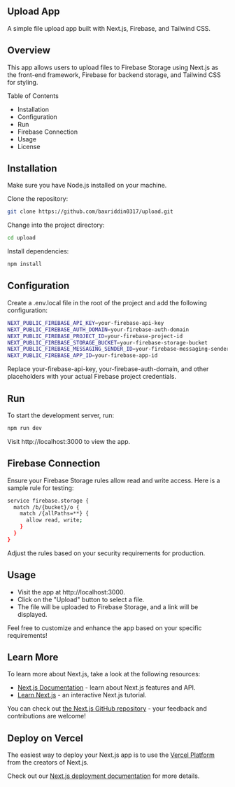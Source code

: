 ## Upload App
A simple file upload app built with Next.js, Firebase, and Tailwind CSS.

## Overview
This app allows users to upload files to Firebase Storage using Next.js as the front-end framework, Firebase for backend storage, and Tailwind CSS for styling.

Table of Contents
- Installation
- Configuration
- Run
- Firebase Connection
- Usage
- License

## Installation
Make sure you have Node.js installed on your machine.

Clone the repository:
```bash
git clone https://github.com/baxriddin0317/upload.git
```
Change into the project directory:
```bash
cd upload
```

Install dependencies:
```bash
npm install
```


## Configuration

Create a .env.local file in the root of the project and add the following configuration:

```bash
NEXT_PUBLIC_FIREBASE_API_KEY=your-firebase-api-key
NEXT_PUBLIC_FIREBASE_AUTH_DOMAIN=your-firebase-auth-domain
NEXT_PUBLIC_FIREBASE_PROJECT_ID=your-firebase-project-id
NEXT_PUBLIC_FIREBASE_STORAGE_BUCKET=your-firebase-storage-bucket
NEXT_PUBLIC_FIREBASE_MESSAGING_SENDER_ID=your-firebase-messaging-sender-id
NEXT_PUBLIC_FIREBASE_APP_ID=your-firebase-app-id
```

Replace your-firebase-api-key, your-firebase-auth-domain, and other placeholders with your actual Firebase project credentials.

## Run

To start the development server, run:

```bash
npm run dev
```

Visit http://localhost:3000 to view the app.


## Firebase Connection

Ensure your Firebase Storage rules allow read and write access. Here is a sample rule for testing:

```bash
service firebase.storage {
  match /b/{bucket}/o {
    match /{allPaths=**} {
      allow read, write;
    }
  }
}
```

Adjust the rules based on your security requirements for production.

## Usage

- Visit the app at http://localhost:3000.
- Click on the "Upload" button to select a file.
- The file will be uploaded to Firebase Storage, and a link will be displayed.

Feel free to customize and enhance the app based on your specific requirements!

## Learn More

To learn more about Next.js, take a look at the following resources:

- [Next.js Documentation](https://nextjs.org/docs) - learn about Next.js features and API.
- [Learn Next.js](https://nextjs.org/learn) - an interactive Next.js tutorial.

You can check out [the Next.js GitHub repository](https://github.com/vercel/next.js/) - your feedback and contributions are welcome!

## Deploy on Vercel

The easiest way to deploy your Next.js app is to use the [Vercel Platform](https://vercel.com/new?utm_medium=default-template&filter=next.js&utm_source=create-next-app&utm_campaign=create-next-app-readme) from the creators of Next.js.

Check out our [Next.js deployment documentation](https://nextjs.org/docs/deployment) for more details.